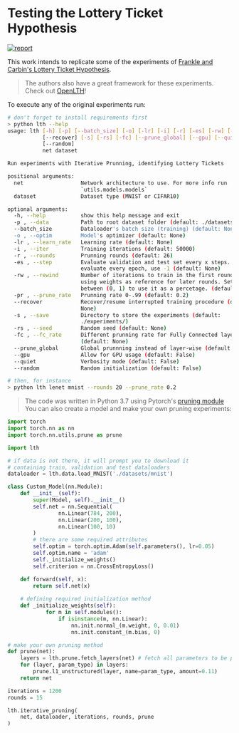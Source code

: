 # Testing the Lottery Ticket Hypothesis
[![report](https://img.shields.io/badge/Report-pdf-lightgrey)](https://nbviewer.jupyter.org/github/artur-deluca/lth/blob/master/Report.pdf)

This work intends to replicate some of the experiments of [Frankle and Carbin's Lottery Ticket Hypothesis](https://openreview.net/forum?id=rJl-b3RcF7).

> The authors also have a great framework for these experiments. Check out [OpenLTH](https://github.com/facebookresearch/open_lth/)!

To execute any of the original experiments run:
```bash
# don't forget to install requirements first
> python lth --help
usage: lth [-h] [-p] [--batch_size] [-o] [-lr] [-i] [-r] [-es] [-rw] [-pr]
           [--recover] [-s] [-rs] [-fc] [--prune_global] [--gpu] [--quiet]
           [--random]
           net dataset

Run experiments with Iterative Prunning, identifying Lottery Tickets

positional arguments:
  net                  Network architecture to use. For more info run
                       `utils.models.models`
  dataset              Dataset type (MNIST or CIFAR10)

optional arguments:
  -h, --help           show this help message and exit
  -p , --data          Path to root dataset folder (default: ./datasets/)
  --batch_size         Dataloader's batch size (training) (default: None)
  -o , --optim         Model's optimizer (default: None)
  -lr , --learn_rate   Learning rate (default: None)
  -i , --iter          Training iterations (default: 50000)
  -r , --rounds        Prunning rounds (default: 26)
  -es , --step         Evaluate validation and test set every x steps. To
                       evaluate every epoch, use -1 (default: None)
  -rw , --rewind       Number of iterations to train in the first round before
                       using weights as reference for later rounds. Set rewind
                       between (0, 1) to use it as a percetage. (default: 0)
  -pr , --prune_rate   Prunning rate 0-.99 (default: 0.2)
  --recover            Recover/resume interrupted training procedure (default:
                       None)
  -s , --save          Directory to store the experiments (default:
                       ./experiments/)
  -rs , --seed         Random seed (default: None)
  -fc , --fc_rate      Different prunning rate for Fully Connected layers
                       (default: None)
  --prune_global       Global prunnning instead of layer-wise (default: False)
  --gpu                Allow for GPU usage (default: False)
  --quiet              Verbosity mode (default: False)
  --random             Random initialization (default: False)

# then, for instance
> python lth lenet mnist --rounds 20 --prune_rate 0.2
```
> The code was written in Python 3.7 using Pytorch's [pruning module](https://pytorch.org/tutorials/intermediate/pruning_tutorial.html)
You can also create a model and make your own pruning experiments:

```python
import torch
import torch.nn as nn
import torch.nn.utils.prune as prune

import lth

# if data is not there, it will prompt you to download it
# containing train, validation and test dataloaders
dataloader = lth.data.load_MNIST('./datasets/mnist')

class Custom_Model(nn.Module):
    def __init__(self):
        super(Model, self).__init__()
        self.net = nn.Sequential(
                nn.Linear(784, 200),
                nn.Linear(200, 100),
                nn.Linear(100, 10)
        )
        # there are some required attributes
        self.optim = torch.optim.Adam(self.parameters(), lr=0.05)
        self.optim.name = 'adam'
        self._initialize_weights()
        self.criterion = nn.CrossEntropyLoss()

    def forward(self, x):
        return self.net(x)
    
    # defining required initialization method
    def _initialize_weights(self):
            for m in self.modules():
                if isinstance(m, nn.Linear):
                    nn.init.normal_(m.weight, 0, 0.01)
                    nn.init.constant_(m.bias, 0)

# make your own pruning method   
def prune(net):
    layers = lth.prune.fetch_layers(net) # fetch all parameters to be pruned
    for (layer, param_type) in layers: 
        prune.l1_unstructured(layer, name=param_type, amount=0.11)
    return net

iterations = 1200
rounds = 15

lth.iterative_pruning(
    net, dataloader, iterations, rounds, prune
)


```

